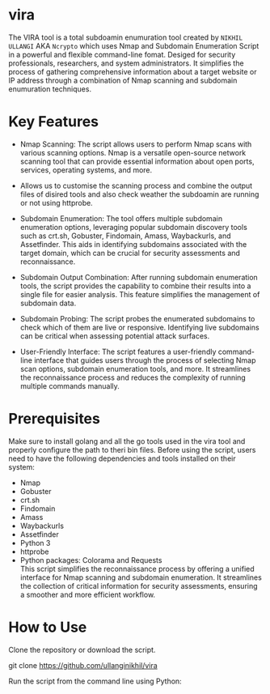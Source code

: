 # vira
The VIRA tool is a total subdoamin enumuration tool created by `NIKHIL ULLANGI` AKA `Ncrypto` which uses Nmap and Subdomain Enumeration Script in a powerful and flexible command-line fomat. Desiged for security professionals, researchers, and system administrators. It simplifies the process of gathering comprehensive information about a target website or IP address through a combination of Nmap scanning and subdomain enumuration techniques.

# Key Features
* Nmap Scanning: The script allows users to perform Nmap scans with various scanning options. Nmap is a versatile open-source network scanning tool that can provide essential information about open ports, services, operating systems, and more.

* Allows us to customise the scanning process and combine the output files of disired tools and also check weather the subdoamin are running or not using httprobe.

* Subdomain Enumeration: The tool offers multiple subdomain enumeration options, leveraging popular subdomain discovery tools such as crt.sh, Gobuster, Findomain, Amass, Waybackurls, and Assetfinder. This aids in identifying subdomains associated with the target domain, which can be crucial for security assessments and reconnaissance.

* Subdomain Output Combination: After running subdomain enumeration tools, the script provides the capability to combine their results into a single file for easier analysis. This feature simplifies the management of subdomain data.

* Subdomain Probing: The script probes the enumerated subdomains to check which of them are live or responsive. Identifying live subdomains can be critical when assessing potential attack surfaces.

* User-Friendly Interface: The script features a user-friendly command-line interface that guides users through the process of selecting Nmap scan options, subdomain enumeration tools, and more. It streamlines the reconnaissance process and reduces the complexity of running multiple commands manually.

# Prerequisites
Make sure to install golang and all the go tools used in the vira tool and properly configure the path to theri bin files.
Before using the script, users need to have the following dependencies and tools installed on their system:

* Nmap
* Gobuster
* crt.sh
* Findomain
* Amass
* Waybackurls
* Assetfinder
* Python 3
* httprobe
* Python packages: Colorama and Requests</br>
This script simplifies the reconnaissance process by offering a unified interface for Nmap scanning and subdomain enumeration. It streamlines the collection of critical information for security assessments, ensuring a smoother and more efficient workflow.

# How to Use
Clone the repository or download the script.

git clone https://github.com/ullanginikhil/vira


Run the script from the command line using Python:

